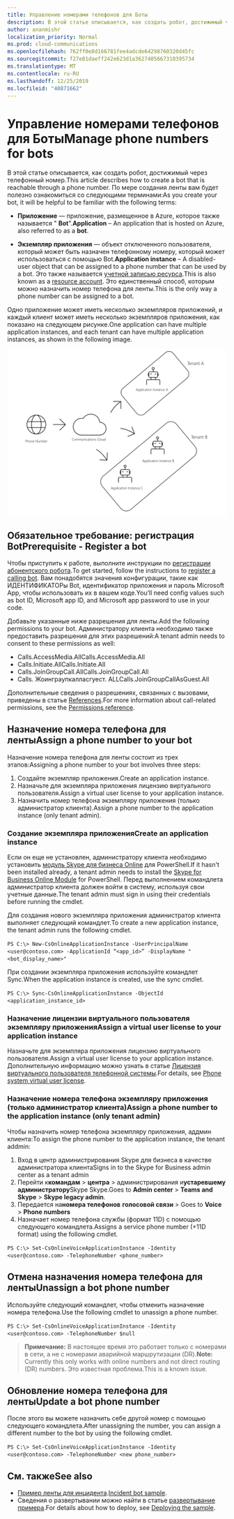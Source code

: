 ```yaml
---
title: Управление номерами телефонов для Боты
description: В этой статье описывается, как создать робот, достижимый через телефонный номер.
author: ananmishr
localization_priority: Normal
ms.prod: cloud-communications
ms.openlocfilehash: 762ff0e8d166781fee4adcde64298760320d45fc
ms.sourcegitcommit: f27e81daeff242e623d1a3627405667310395734
ms.translationtype: MT
ms.contentlocale: ru-RU
ms.lasthandoff: 12/25/2019
ms.locfileid: "40871662"
---
```

# <a name="manage-phone-numbers-for-bots"></a><span data-ttu-id="b9df0-103">Управление номерами телефонов для Боты</span><span class="sxs-lookup"><span data-stu-id="b9df0-103">Manage phone numbers for bots</span></span> 

<span data-ttu-id="b9df0-104">В этой статье описывается, как создать робот, достижимый через телефонный номер.</span><span class="sxs-lookup"><span data-stu-id="b9df0-104">This article describes how to create a bot that is reachable through a phone number.</span></span> <span data-ttu-id="b9df0-105">По мере создания ленты вам будет полезно ознакомиться со следующими терминами:</span><span class="sxs-lookup"><span data-stu-id="b9df0-105">As you create your bot, it will be helpful to be familiar with the following terms:</span></span>

- <span data-ttu-id="b9df0-106">**Приложение** — приложение, размещенное в Azure, которое также называется " **Bot**".</span><span class="sxs-lookup"><span data-stu-id="b9df0-106">**Application** – An application that is hosted on Azure, also referred to as a **bot**.</span></span>

- <span data-ttu-id="b9df0-107">**Экземпляр приложения** — объект отключенного пользователя, который может быть назначен телефонному номеру, который может использоваться с помощью Bot.</span><span class="sxs-lookup"><span data-stu-id="b9df0-107">**Application instance** – A disabled-user object that can be assigned to a phone number that can be used by a bot.</span></span> <span data-ttu-id="b9df0-108">Это также называется [учетной записью ресурса](https://docs.microsoft.com/microsoftteams/manage-resource-accounts).</span><span class="sxs-lookup"><span data-stu-id="b9df0-108">This is also known as a [resource account](https://docs.microsoft.com/microsoftteams/manage-resource-accounts).</span></span> <span data-ttu-id="b9df0-109">Это единственный способ, которым можно назначить номер телефона для ленты.</span><span class="sxs-lookup"><span data-stu-id="b9df0-109">This is the only way a phone number can be assigned to a bot.</span></span>

<span data-ttu-id="b9df0-110">Одно приложение может иметь несколько экземпляров приложений, и каждый клиент может иметь несколько экземпляров приложения, как показано на следующем рисунке.</span><span class="sxs-lookup"><span data-stu-id="b9df0-110">One application can have multiple application instances, and each tenant can have multiple application instances, as shown in the following image.</span></span>

![Изображение номера телефона с клиентами с одним или несколькими экземплярами приложений](images/communications-app-tenant.PNG)

## <a name="prerequisite---register-a-bot"></a><span data-ttu-id="b9df0-112">Обязательное требование: регистрация Bot</span><span class="sxs-lookup"><span data-stu-id="b9df0-112">Prerequisite - Register a bot</span></span>
<span data-ttu-id="b9df0-113">Чтобы приступить к работе, выполните инструкции по [регистрации абонентского робота](https://microsoftgraph.github.io/microsoft-graph-comms-samples/docs/articles/calls/register-calling-bot.html).</span><span class="sxs-lookup"><span data-stu-id="b9df0-113">To get started, follow the instructions to [register a calling bot](https://microsoftgraph.github.io/microsoft-graph-comms-samples/docs/articles/calls/register-calling-bot.html).</span></span> <span data-ttu-id="b9df0-114">Вам понадобятся значения конфигурации, такие как ИДЕНТИФИКАТОРы Bot, идентификатор приложения и пароль Microsoft App, чтобы использовать их в вашем коде.</span><span class="sxs-lookup"><span data-stu-id="b9df0-114">You’ll need config values such as bot ID, Microsoft app ID, and Microsoft app password to use in your code.</span></span>

<span data-ttu-id="b9df0-115">Добавьте указанные ниже разрешения для ленты.</span><span class="sxs-lookup"><span data-stu-id="b9df0-115">Add the following permissions to your bot.</span></span> <span data-ttu-id="b9df0-116">Администратору клиента необходимо также предоставить разрешения для этих разрешений:</span><span class="sxs-lookup"><span data-stu-id="b9df0-116">A tenant admin needs to consent to these permissions as well:</span></span>

- <span data-ttu-id="b9df0-117">Calls.AccessMedia.All</span><span class="sxs-lookup"><span data-stu-id="b9df0-117">Calls.AccessMedia.All</span></span>
- <span data-ttu-id="b9df0-118">Calls.Initiate.All</span><span class="sxs-lookup"><span data-stu-id="b9df0-118">Calls.Initiate.All</span></span>
- <span data-ttu-id="b9df0-119">Calls.JoinGroupCall.All</span><span class="sxs-lookup"><span data-stu-id="b9df0-119">Calls.JoinGroupCall.All</span></span>
- <span data-ttu-id="b9df0-120">Calls. Жоинграупкалласгуест. ALL</span><span class="sxs-lookup"><span data-stu-id="b9df0-120">Calls.JoinGroupCallAsGuest.All</span></span>

<span data-ttu-id="b9df0-121">Дополнительные сведения о разрешениях, связанных с вызовами, приведены в статье [References](permissions-reference.md#calls-permissions).</span><span class="sxs-lookup"><span data-stu-id="b9df0-121">For more information about call-related permissions, see the [Permissions reference](permissions-reference.md#calls-permissions).</span></span>


## <a name="assign-a-phone-number-to-your-bot"></a><span data-ttu-id="b9df0-122">Назначение номера телефона для ленты</span><span class="sxs-lookup"><span data-stu-id="b9df0-122">Assign a phone number to your bot</span></span>

<span data-ttu-id="b9df0-123">Назначение номера телефона для ленты состоит из трех этапов:</span><span class="sxs-lookup"><span data-stu-id="b9df0-123">Assigning a phone number to your bot involves three steps:</span></span>

1.  <span data-ttu-id="b9df0-124">Создайте экземпляр приложения.</span><span class="sxs-lookup"><span data-stu-id="b9df0-124">Create an application instance.</span></span>
2.  <span data-ttu-id="b9df0-125">Назначьте для экземпляра приложения лицензию виртуального пользователя.</span><span class="sxs-lookup"><span data-stu-id="b9df0-125">Assign a virtual user license to your application instance.</span></span>
3.  <span data-ttu-id="b9df0-126">Назначить номер телефона экземпляру приложения (только администратор клиента).</span><span class="sxs-lookup"><span data-stu-id="b9df0-126">Assign a phone number to the application instance (only tenant admin).</span></span>

### <a name="create-an-application-instance"></a><span data-ttu-id="b9df0-127">Создание экземпляра приложения</span><span class="sxs-lookup"><span data-stu-id="b9df0-127">Create an application instance</span></span>

<span data-ttu-id="b9df0-128">Если он еще не установлен, администратору клиента необходимо установить [модуль Skype для бизнеса Online](https://www.microsoft.com/download/details.aspx?id=39366) для PowerShell.</span><span class="sxs-lookup"><span data-stu-id="b9df0-128">If it hasn't been installed already, a tenant admin needs to install the [Skype for Business Online Module](https://www.microsoft.com/download/details.aspx?id=39366) for PowerShell.</span></span> <span data-ttu-id="b9df0-129">Перед выполнением командлета администратор клиента должен войти в систему, используя свои учетные данные.</span><span class="sxs-lookup"><span data-stu-id="b9df0-129">The tenant admin must sign in using their credentials before running the cmdlet.</span></span>

<span data-ttu-id="b9df0-130">Для создания нового экземпляра приложения администратор клиента выполняет следующий командлет.</span><span class="sxs-lookup"><span data-stu-id="b9df0-130">To create a new application instance, the tenant admin runs the following cmdlet.</span></span>

`PS C:\> New-CsOnlineApplicationInstance -UserPrincipalName <user@contoso.com> -ApplicationId “<app_id>” -DisplayName "<bot_display_name>"`

<span data-ttu-id="b9df0-131">При создании экземпляра приложения используйте командлет Sync.</span><span class="sxs-lookup"><span data-stu-id="b9df0-131">When the application instance is created, use the sync cmdlet.</span></span>

`PS C:\> Sync-CsOnlineApplicationInstance -ObjectId <application_instance_id>`

### <a name="assign-a-virtual-user-license-to-your-application-instance"></a><span data-ttu-id="b9df0-132">Назначение лицензии виртуального пользователя экземпляру приложения</span><span class="sxs-lookup"><span data-stu-id="b9df0-132">Assign a virtual user license to your application instance</span></span>

<span data-ttu-id="b9df0-133">Назначьте для экземпляра приложения лицензию виртуального пользователя.</span><span class="sxs-lookup"><span data-stu-id="b9df0-133">Assign a virtual user license to your application instance.</span></span> <span data-ttu-id="b9df0-134">Дополнительную информацию можно узнать в статье [Лицензия виртуального пользователя телефонной системы](https://docs.microsoft.com/microsoftteams/teams-add-on-licensing/virtual-user).</span><span class="sxs-lookup"><span data-stu-id="b9df0-134">For details, see [Phone system virtual user license](https://docs.microsoft.com/microsoftteams/teams-add-on-licensing/virtual-user).</span></span>

### <a name="assign-a-phone-number-to-the-application-instance-only-tenant-admin"></a><span data-ttu-id="b9df0-135">Назначение номера телефона экземпляру приложения (только администратор клиента)</span><span class="sxs-lookup"><span data-stu-id="b9df0-135">Assign a phone number to the application instance (only tenant admin)</span></span>

<span data-ttu-id="b9df0-136">Чтобы назначить номер телефона экземпляру приложения, аддмин клиента:</span><span class="sxs-lookup"><span data-stu-id="b9df0-136">To assign the phone number to the application instance, the tenant addmin:</span></span>

1. <span data-ttu-id="b9df0-137">Вход в центр администрирования Skype для бизнеса в качестве администратора клиента</span><span class="sxs-lookup"><span data-stu-id="b9df0-137">Signs in to the Skype for Business admin center as a tenant admin</span></span>
2. <span data-ttu-id="b9df0-138">Перейти к**командам** >  **центра** > администрирования и**устаревшему администратору**Skype Skype.</span><span class="sxs-lookup"><span data-stu-id="b9df0-138">Goes to **Admin center** > **Teams and Skype** > **Skype legacy admin**.</span></span>
3. <span data-ttu-id="b9df0-139">Передается на**номера телефонов** **голосовой связи** > </span><span class="sxs-lookup"><span data-stu-id="b9df0-139">Goes to **Voice** > **Phone numbers**</span></span>
4. <span data-ttu-id="b9df0-140">Назначает номер телефона службы (формат 11D) с помощью следующего командлета.</span><span class="sxs-lookup"><span data-stu-id="b9df0-140">Assigns a service phone number (+11D format) using the following cmdlet.</span></span>

  `PS C:\> Set-CsOnlineVoiceApplicationInstance -Identity <user@contoso.com> -TelephoneNumber <phone_number>`

## <a name="unassign-a-bot-phone-number"></a><span data-ttu-id="b9df0-141">Отмена назначения номера телефона для ленты</span><span class="sxs-lookup"><span data-stu-id="b9df0-141">Unassign a bot phone number</span></span>

<span data-ttu-id="b9df0-142">Используйте следующий командлет, чтобы отменить назначение номера телефона.</span><span class="sxs-lookup"><span data-stu-id="b9df0-142">Use the following cmdlet to unassign a phone number.</span></span>

`PS C:\> Set-CsOnlineVoiceApplicationInstance -Identity <user@contoso.com> -TelephoneNumber $null`

><span data-ttu-id="b9df0-143">**Примечание:** В настоящее время это работает только с номерами в сети, а не с номерами аварийной маршрутизации (DR).</span><span class="sxs-lookup"><span data-stu-id="b9df0-143">**Note:** Currently this only works with online numbers and not direct routing (DR) numbers.</span></span> <span data-ttu-id="b9df0-144">Это известная проблема.</span><span class="sxs-lookup"><span data-stu-id="b9df0-144">This is a known issue.</span></span>

## <a name="update-a-bot-phone-number"></a><span data-ttu-id="b9df0-145">Обновление номера телефона для ленты</span><span class="sxs-lookup"><span data-stu-id="b9df0-145">Update a bot phone number</span></span>

<span data-ttu-id="b9df0-146">После этого вы можете назначить себе другой номер с помощью следующего командлета.</span><span class="sxs-lookup"><span data-stu-id="b9df0-146">After unassigning the number, you can assign a different number to the bot by using the following cmdlet.</span></span>

`PS C:\> Set-CsOnlineVoiceApplicationInstance -Identity <user@contoso.com> -TelephoneNumber <new phone_number>`

## <a name="see-also"></a><span data-ttu-id="b9df0-147">См. также</span><span class="sxs-lookup"><span data-stu-id="b9df0-147">See also</span></span>

- <span data-ttu-id="b9df0-148">[Пример ленты для инцидента](https://github.com/microsoftgraph/microsoft-graph-comms-samples/tree/master/Samples/BetaSamples/RemoteMediaSamples/IncidentBot).</span><span class="sxs-lookup"><span data-stu-id="b9df0-148">[Incident bot sample](https://github.com/microsoftgraph/microsoft-graph-comms-samples/tree/master/Samples/BetaSamples/RemoteMediaSamples/IncidentBot).</span></span> 
 - <span data-ttu-id="b9df0-149">Сведения о развертывании можно найти в статье [развертывание примера](https://github.com/microsoftgraph/microsoft-graph-comms-samples/blob/master/Samples/BetaSamples/RemoteMediaSamples/README.md#deploying-the-sample).</span><span class="sxs-lookup"><span data-stu-id="b9df0-149">For details about how to deploy, see [Deploying the sample](https://github.com/microsoftgraph/microsoft-graph-comms-samples/blob/master/Samples/BetaSamples/RemoteMediaSamples/README.md#deploying-the-sample).</span></span>

